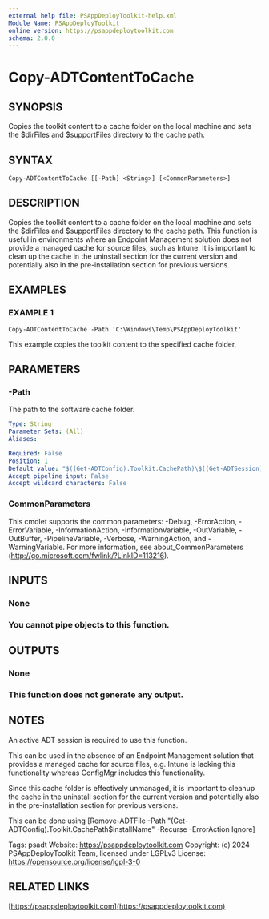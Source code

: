 ```yaml
---
external help file: PSAppDeployToolkit-help.xml
Module Name: PSAppDeployToolkit
online version: https://psappdeploytoolkit.com
schema: 2.0.0
---
```


# Copy-ADTContentToCache

## SYNOPSIS
Copies the toolkit content to a cache folder on the local machine and sets the $dirFiles and $supportFiles directory to the cache path.

## SYNTAX

```
Copy-ADTContentToCache [[-Path] <String>] [<CommonParameters>]
```

## DESCRIPTION
Copies the toolkit content to a cache folder on the local machine and sets the $dirFiles and $supportFiles directory to the cache path.
This function is useful in environments where an Endpoint Management solution does not provide a managed cache for source files, such as Intune.
It is important to clean up the cache in the uninstall section for the current version and potentially also in the pre-installation section for previous versions.

## EXAMPLES

### EXAMPLE 1
```
Copy-ADTContentToCache -Path 'C:\Windows\Temp\PSAppDeployToolkit'
```

This example copies the toolkit content to the specified cache folder.

## PARAMETERS

### -Path
The path to the software cache folder.

```yaml
Type: String
Parameter Sets: (All)
Aliases:

Required: False
Position: 1
Default value: "$((Get-ADTConfig).Toolkit.CachePath)\$((Get-ADTSession).GetPropertyValue('installName'))"
Accept pipeline input: False
Accept wildcard characters: False
```

### CommonParameters
This cmdlet supports the common parameters: -Debug, -ErrorAction, -ErrorVariable, -InformationAction, -InformationVariable, -OutVariable, -OutBuffer, -PipelineVariable, -Verbose, -WarningAction, and -WarningVariable.
For more information, see about_CommonParameters (http://go.microsoft.com/fwlink/?LinkID=113216).

## INPUTS

### None
### You cannot pipe objects to this function.
## OUTPUTS

### None
### This function does not generate any output.
## NOTES
An active ADT session is required to use this function.

This can be used in the absence of an Endpoint Management solution that provides a managed cache for source files, e.g.
Intune is lacking this functionality whereas ConfigMgr includes this functionality.

Since this cache folder is effectively unmanaged, it is important to cleanup the cache in the uninstall section for the current version and potentially also in the pre-installation section for previous versions.

This can be done using \[Remove-ADTFile -Path "(Get-ADTConfig).Toolkit.CachePath\$installName" -Recurse -ErrorAction Ignore\]

Tags: psadt
Website: https://psappdeploytoolkit.com
Copyright: (c) 2024 PSAppDeployToolkit Team, licensed under LGPLv3
License: https://opensource.org/license/lgpl-3-0

## RELATED LINKS

[https://psappdeploytoolkit.com](https://psappdeploytoolkit.com)

